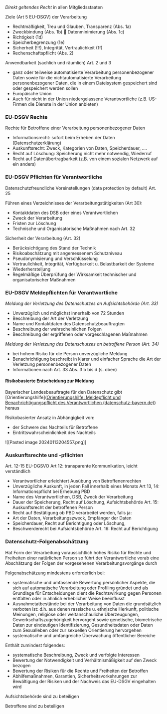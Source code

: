 *Direkt geltendes Recht* in allen Mitgliedsstaaten

Ziele (Art 5 EU-DSGV) der Verarbeitung 
- Rechtmäßigkeit, Treu und Glauben, Transparenz (Abs. 1a) 
- Zweckbindung (Abs. 1b)  Datenminimierung (Abs. 1c) 
- Richtigkeit (1d) 
- Speicherbegrenzung (1e) 
- Sicherheit (!!!), Integrität, Vertraulichkeit (1f) 
- Rechenschaftspflicht (Abs. 2) 

Anwendbarkeit (sachlich und räumlich) Art. 2 und 3 
- ganz oder teilweise automatisierte Verarbeitung personenbezogener Daten sowie für die nichtautomatisierte Verarbeitung personenbezogener Daten, die in einem Dateisystem gespeichert sind oder gespeichert werden sollen 
- Europäische Union 
- Auch für nicht in der Union niedergelassene Verantwortliche (z.B. US-Firmen die Dienste in der Union anbieten)

### EU-DSGV Rechte
Rechte für Betroffene einer Verarbeitung personenbezogener Daten 
- Informationsrecht: sofort beim Erheben der Daten (Datenschutzerklärung) 
- Auskunftsrecht: Zweck, Kategorien von Daten, Speicherdauer, …. 
- Recht auf Löschung: Speicherung nicht mehr notwendig, Wiederruf 
- Recht auf Datenübertragbarkeit (z.B. von einem sozialen Netzwerk auf ein anders)

### EU-DSGV Pflichten für Verantwortliche 
Datenschutzfreundliche Voreinstellungen (data protection by default) Art. 25 

Führen eines Verzeichnisses der Verarbeitungstätigkeiten (Art 30): 
- Kontaktdaten des DSB oder eines Verantwortlichen 
- Zweck der Verarbeitung 
- Fristen zur Löschung 
- Technische und Organisatorische Maßnahmen nach Art. 32 

Sicherheit der Verarbeitung (Art. 32) 
- Berücksichtigung des Stand der Technik 
- Risikoabschätzung mit angemessenem Schutzniveau 
- Pseudonymisierung und Verschlüsselung 
- Vertraulichkeit, Integrität, Verfügbarkeit u. Belastbarkeit der Systeme 
- Wiederherstellung 
- Regelmäßige Überprüfung der Wirksamkeit technischer und organisatorischer Maßnahmen

### EU-DSGV Meldepflichten für Verantwortliche 
*Meldung der Verletzung des Datenschutzes an Aufsichtsbehörde (Art. 33)* 
- Unverzüglich und möglichst innerhalb von 72 Stunden 
- Beschreibung der Art der Verletzung
- Name und Kontaktdaten des Datenschutzbeauftragten 
- Beschreibung der wahrscheinlichen Folgen
- Beschreibung der ergriffenen oder vorgeschlagenen Maßnahmen 

*Meldung der Verletzung des Datenschutzes an betroffene Person (Art. 34)* 
- bei hohem Risiko für die Person unverzügliche Meldung 
- Benachrichtigung beschreibt in klarer und einfacher Sprache die Art der Verletzung personenbezogener Daten 
- Informationen nach Art. 33 Abs. 3 b bis d (s. oben)

#### Risikobasierte Entscheidung zur Meldung 
Bayerischer Landesbeauftragte für den Datenschutz gibt [Orientierungshilfe]([Orientierungshilfe: Meldepflicht und Benachrichtigungspflicht des Verantwortlichen (datenschutz-bayern.de)](https://www.datenschutz-bayern.de/datenschutzreform2018/OH_Meldepflichten.pdf)) heraus 

Risikobasierter Ansatz in Abhängigkeit von: 
-  der Schwere des Nachteils für Betroffene 
- Eintrittswahrscheinlichkeit des Nachteils

![[Pasted image 20240113204557.png]]

### Auskunftsrechte und -pflichten
Art. 12-15 EU-DGSVO 
Art 12: transparente Kommunikation, leicht verständlich 
- Verantwortlicher erleichtert Ausübung von Betroffenenrechten
- Unverzügliche Auskunft, in jeden Fall innerhalb eines Monats
Art 13, 14: Informationspflicht bei Erhebung PBD 
- Name des Verantwortlichen, DSB, Zweck der Verarbeitung 
- Dauer der Speicherung, Recht auf Löschung, Aufsichtsbehörde 
Art. 15: Auskunftsrecht der betroffenen Person 
- Recht auf Bestätigung ob PBD verarbeitet werden, falls ja: 
- Art der Daten, Verarbeitungszweck, Empfänger der Daten 
- Speicherdauer, Recht auf Berichtigung oder Löschung, 
- Beschwerderecht bei Aufsichtsbehörde 
Art. 16: Recht auf Berichtigung

### Datenschutz-Folgenabschätzung
Hat Form der Verarbeitung voraussichtlich hohes Risiko für Rechte und Freiheiten einer natürlichen Person so führt der Verantwortliche vorab eine Abschätzung der Folgen der vorgesehenen Verarbeitungsvorgänge durch 

Folgenabschätzung mindestens erforderlich bei: 
- systematische und umfassende Bewertung persönlicher Aspekte, die sich auf automatische Verarbeitung oder Profiling gründet und als Grundlage für Entscheidungen dient die Rechtswirkung gegen Personen entfalten oder in ähnlich erheblicher Weise beeinflusst 
- Ausnahmetatbestände bei der Verarbeitung von Daten die grundsätzlich verboten ist: d.h. aus denen rassische u. ethnische Herkunft, politische Meinungen, religiöse oder weltanschauliche Überzeugungen, Gewerkschaftszugehörigkeit hervorgeht sowie genetische, biometrische Daten zur eindeutigen Identifizierung, Gesundheitsdaten oder Daten zum Sexualleben oder zur sexuellen Orientierung hervorgehen 
- systematische und umfangreiche Überwachung öffentlicher Bereiche

Enthält zumindest folgendes: 
-  systematische Beschreibung, Zweck und verfolgte Interessen 
- Bewertung der Notwendigkeit und Verhältnismäßigkeit auf den Zweck bezogen 
- Bewertung der Risiken für die Rechte und Freiheiten der Betroffen 
- Abhilfemaßnahmen, Garantien, Sicherheitsvorkehrungen zur Bewältigung der Risiken und der Nachweis das EU-DSGV eingehalten wird

Aufsichtsbehörde sind zu beteiligen 

Betroffene sind zu beteiligen